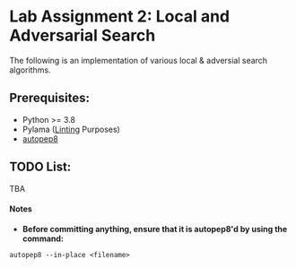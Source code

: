 # Lab Assignment 2: Local and Adversarial Search

The following is an implementation of various local & adversial search algorithms.

## Prerequisites:
* Python >= 3.8
* Pylama ([Linting](https://code.visualstudio.com/docs/python/linting#:~:text=Linting%20highlights%20syntactical%20and%20stylistic,that%20can%20lead%20to%20errors.) Purposes)
* [autopep8](https://pypi.org/project/autopep8/)

## TODO List:
   
TBA

#### Notes
* **Before committing anything, ensure that it is autopep8'd by using the command:** 
```
autopep8 --in-place <filename>
```
